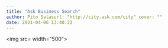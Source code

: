 ```yaml
---
title: "Ask Business Search"
author: Pito Salasurl: "http://city.ask.com/city" cover: "" 
date: 2021-04-06 13:40:22
---
```

<img src= width="500">


